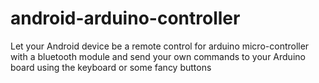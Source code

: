 # android-arduino-controller
Let your Android device be a remote control for arduino micro-controller with a bluetooth module and send your own commands to your Arduino board using the keyboard or some fancy buttons
